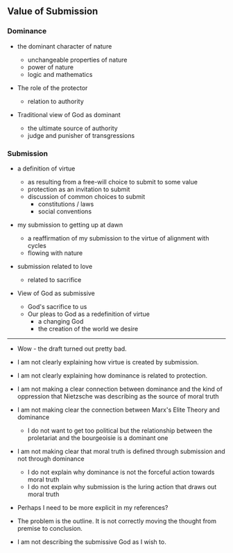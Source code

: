 ## Value of Submission

### Dominance

- the dominant character of nature
    - unchangeable properties of nature
    - power of nature
    - logic and mathematics

- The role of the protector
    - relation to authority

- Traditional view of God as dominant
    - the ultimate source of authority
    - judge and punisher of transgressions

### Submission

- a definition of virtue
    - as resulting from a free-will choice to submit to some value
    - protection as an invitation to submit
    - discussion of common choices to submit
        - constitutions / laws
        - social conventions
- my submission to getting up at dawn
    - a reaffirmation of my submission to the virtue of alignment with cycles
    - flowing with nature
- submission related to love
    - related to sacrifice

- View of God as submissive
    - God's sacrifice to us
    - Our pleas to God as a redefinition of virtue
        - a changing God
        - the creation of the world we desire

---

- Wow - the draft turned out pretty bad. 
- I am not clearly explaining how virtue is created by submission. 
- I am not clearly explaining how dominance is related to protection.
- I am not making a clear connection between dominance and the kind of oppression that Nietzsche was describing as the source of moral truth
- I am not making clear the connection between Marx's Elite Theory and dominance
    - I do not want to get too political but the relationship between the 
      proletariat and the bourgeoisie is a dominant one
- I am not making clear that moral truth is defined through submission and not through dominance
    - I do not explain why dominance is not the forceful action towards moral truth
    - I do not explain why submission is the luring action that draws out moral truth

- Perhaps I need to be more explicit in my references?

- The problem is the outline. It is not correctly moving the thought from premise to conclusion.

- I am not describing the submissive God as I wish to.
